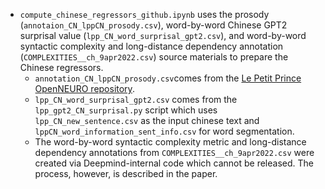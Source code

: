 - `compute_chinese_regressors_github.ipynb` uses the prosody (`annotaion_CN_lppCN_prosody.csv`), word-by-word Chinese GPT2 surprisal value (`lpp_CN_word_surprisal_gpt2.csv`), and word-by-word syntactic complexity and long-distance dependency annotation (`COMPLEXITIES__ch_9apr2022.csv`) source materials to prepare the Chinese regressors.
  - `annotation_CN_lppCN_prosody.csv`comes from the <a href="https://openneuro.org/datasets/ds003643/versions/2.0.1">Le Petit Prince OpenNEURO repository</a>.
  - `lpp_CN_word_surprisal_gpt2.csv` comes from the `lpp_gpt2_CN_surprisal.py` script which uses `lpp_CN_new_sentence.csv` as the input chinese text and `lppCN_word_information_sent_info.csv` for word segmentation.
  - The word-by-word syntactic complexity metric and long-distance dependency annotations from `COMPLEXITIES__ch_9apr2022.csv` were created via Deepmind-internal code which cannot be released. The process, however, is described in the paper.

